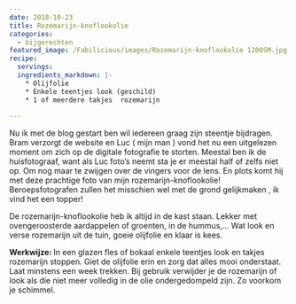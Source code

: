 ```yaml
---
date: 2018-10-23
title: Rozemarijn-knoflookolie
categories:
  - bijgerechten
featured_image: /Fabilicious/images/Rozemarijn-knoflookolie 1200SM.jpg
recipe:
  servings:
  ingredients_markdown: |-
    * Olijfolie
    * Enkele teentjes look (geschild)
    * 1 of meerdere takjes  rozemarijn
    
---
```

Nu ik met de blog gestart ben wil iedereen graag zijn steentje bijdragen.
Bram verzorgt de website en Luc ( mijn man ) vond het nu een uitgelezen moment om zich op de digitale fotografie te storten.
Meestal ben ik de huisfotograaf, want als Luc foto’s neemt sta je er meestal half of zelfs niet op.
Om nog maar te zwijgen over de vingers voor de lens.
En plots komt hij met deze prachtige foto van mijn rozemarijn-knoflookolie!
Beroepsfotografen zullen het misschien wel met de grond gelijkmaken , ik vind het een topper! 

De rozemarijn-knoflookolie heb ik altijd in de kast staan. Lekker met ovengeroosterde aardappelen of groenten, in de hummus,…
Wat look en verse rozemarijn uit de tuin, goeie olijfolie en klaar is kees.
 

<!--more-->

<b>Werkwijze: </b>
In een glazen fles of bokaal enkele teentjes look en takjes rozemarijn stoppen.
Giet de olijfolie erin en zorg dat alles mooi onderstaat.
Laat minstens een week trekken.
Bij gebruik verwijder je de rozemarijn of look als die niet meer volledig in de olie ondergedompeld zijn. Zo voorkom je schimmel.
